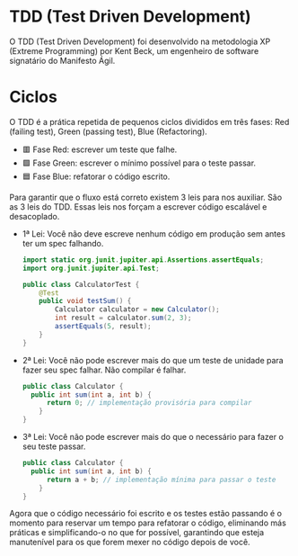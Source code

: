 # TDD (Test Driven Development)

O TDD (Test Driven Development) foi desenvolvido na metodologia XP (Extreme Programming) por Kent Beck, um engenheiro de software signatário do Manifesto Ágil. 

# Ciclos
O TDD é a prática repetida de pequenos ciclos divididos em três fases: Red (failing test), Green (passing test), Blue (Refactoring).

- :red_square: Fase Red: escrever um teste que falhe.
- :green_square: Fase Green: escrever o mínimo possível para o teste passar.
- :blue_square: Fase Blue: refatorar o código escrito.

Para garantir que o fluxo está correto existem 3 leis para nos auxiliar. São as 3 leis do TDD. Essas leis nos forçam a escrever código escalável e desacoplado.

- 1ª Lei: Você não deve escreve nenhum código em produção sem antes ter um spec falhando.
  ```java
  import static org.junit.jupiter.api.Assertions.assertEquals;
  import org.junit.jupiter.api.Test;
  
  public class CalculatorTest {
      @Test
      public void testSum() {
          Calculator calculator = new Calculator();
          int result = calculator.sum(2, 3);
          assertEquals(5, result);
      }
  }

- 2ª Lei: Você não pode escrever mais do que um teste de unidade para fazer seu spec falhar. Não compilar é falhar.
  ``` java
  public class Calculator {
    public int sum(int a, int b) {
        return 0; // implementação provisória para compilar
      }
  }

- 3ª Lei: Você não pode escrever mais do que o necessário para fazer o seu teste passar.
  ```java
  public class Calculator {
    public int sum(int a, int b) {
        return a + b; // implementação mínima para passar o teste
      }
  }


Agora que o código necessário foi escrito e os testes estão passando é o momento para reservar um tempo para refatorar o código, eliminando más práticas e simplificando-o no que for possível, garantindo que esteja manutenível para os que forem mexer no código depois de você.

